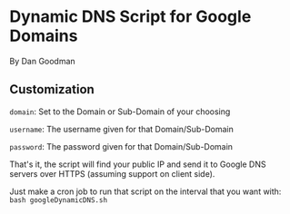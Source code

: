 # Dynamic DNS Script for Google Domains
By Dan Goodman

## Customization
`domain`: Set to the Domain or Sub-Domain of your choosing

`username`: The username given for that Domain/Sub-Domain

`password`: The password given for that Domain/Sub-Domain

That's it, the script will find your public IP and send it to Google DNS servers over HTTPS (assuming support on client side).

Just make a cron job to run that script on the interval that you want with:
`bash googleDynamicDNS.sh`
